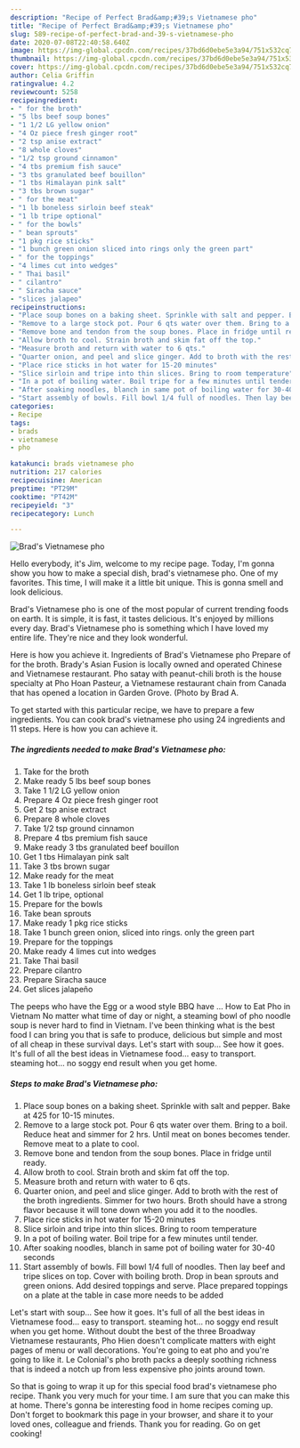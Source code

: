 ```yaml
---
description: "Recipe of Perfect Brad&amp;#39;s Vietnamese pho"
title: "Recipe of Perfect Brad&amp;#39;s Vietnamese pho"
slug: 589-recipe-of-perfect-brad-and-39-s-vietnamese-pho
date: 2020-07-08T22:40:58.640Z
image: https://img-global.cpcdn.com/recipes/37bd6d0ebe5e3a94/751x532cq70/brads-vietnamese-pho-recipe-main-photo.jpg
thumbnail: https://img-global.cpcdn.com/recipes/37bd6d0ebe5e3a94/751x532cq70/brads-vietnamese-pho-recipe-main-photo.jpg
cover: https://img-global.cpcdn.com/recipes/37bd6d0ebe5e3a94/751x532cq70/brads-vietnamese-pho-recipe-main-photo.jpg
author: Celia Griffin
ratingvalue: 4.2
reviewcount: 5258
recipeingredient:
- " for the broth"
- "5 lbs beef soup bones"
- "1 1/2 LG yellow onion"
- "4 Oz piece fresh ginger root"
- "2 tsp anise extract"
- "8 whole cloves"
- "1/2 tsp ground cinnamon"
- "4 tbs premium fish sauce"
- "3 tbs granulated beef bouillon"
- "1 tbs Himalayan pink salt"
- "3 tbs brown sugar"
- " for the meat"
- "1 lb boneless sirloin beef steak"
- "1 lb tripe optional"
- " for the bowls"
- " bean sprouts"
- "1 pkg rice sticks"
- "1 bunch green onion sliced into rings only the green part"
- " for the toppings"
- "4 limes cut into wedges"
- " Thai basil"
- " cilantro"
- " Siracha sauce"
- "slices jalapeo"
recipeinstructions:
- "Place soup bones on a baking sheet. Sprinkle with salt and pepper. Bake at 425 for 10-15 minutes."
- "Remove to a large stock pot. Pour 6 qts water over them. Bring to a boil. Reduce heat and simmer for 2 hrs. Until meat on bones becomes tender. Remove meat to a plate to cool."
- "Remove bone and tendon from the soup bones. Place in fridge until ready."
- "Allow broth to cool. Strain broth and skim fat off the top."
- "Measure broth and return with water to 6 qts."
- "Quarter onion, and peel and slice ginger. Add to broth with the rest of the broth ingredients. Simmer for two hours. Broth should have a strong flavor because it will tone down when you add it to the noodles."
- "Place rice sticks in hot water for 15-20 minutes"
- "Slice sirloin and tripe into thin slices. Bring to room temperature"
- "In a pot of boiling water. Boil tripe for a few minutes until tender."
- "After soaking noodles, blanch in same pot of boiling water for 30-40 seconds"
- "Start assembly of bowls. Fill bowl 1/4 full of noodles. Then lay beef and tripe slices on top. Cover with boiling broth. Drop in bean sprouts and green onions. Add desired toppings and serve. Place prepared toppings on a plate at the table in case more needs to be added"
categories:
- Recipe
tags:
- brads
- vietnamese
- pho

katakunci: brads vietnamese pho 
nutrition: 217 calories
recipecuisine: American
preptime: "PT29M"
cooktime: "PT42M"
recipeyield: "3"
recipecategory: Lunch

---
```



![Brad&#39;s Vietnamese pho](https://img-global.cpcdn.com/recipes/37bd6d0ebe5e3a94/751x532cq70/brads-vietnamese-pho-recipe-main-photo.jpg)

Hello everybody, it's Jim, welcome to my recipe page. Today, I'm gonna show you how to make a special dish, brad&#39;s vietnamese pho. One of my favorites. This time, I will make it a little bit unique. This is gonna smell and look delicious.

Brad&#39;s Vietnamese pho is one of the most popular of current trending foods on earth. It is simple, it is fast, it tastes delicious. It's enjoyed by millions every day. Brad&#39;s Vietnamese pho is something which I have loved my entire life. They're nice and they look wonderful.

Here is how you achieve it. Ingredients of Brad&#39;s Vietnamese pho Prepare of for the broth. Brady&#39;s Asian Fusion is locally owned and operated Chinese and Vietnamese restaurant. Pho satay with peanut-chili broth is the house specialty at Pho Hoan Pasteur, a Vietnamese restaurant chain from Canada that has opened a location in Garden Grove. (Photo by Brad A.


To get started with this particular recipe, we have to prepare a few ingredients. You can cook brad&#39;s vietnamese pho using 24 ingredients and 11 steps. Here is how you can achieve it.

<!--inarticleads1-->

##### The ingredients needed to make Brad&#39;s Vietnamese pho:

1. Take  for the broth
1. Make ready 5 lbs beef soup bones
1. Take 1 1/2 LG yellow onion
1. Prepare 4 Oz piece fresh ginger root
1. Get 2 tsp anise extract
1. Prepare 8 whole cloves
1. Take 1/2 tsp ground cinnamon
1. Prepare 4 tbs premium fish sauce
1. Make ready 3 tbs granulated beef bouillon
1. Get 1 tbs Himalayan pink salt
1. Take 3 tbs brown sugar
1. Make ready  for the meat
1. Take 1 lb boneless sirloin beef steak
1. Get 1 lb tripe, optional
1. Prepare  for the bowls
1. Take  bean sprouts
1. Make ready 1 pkg rice sticks
1. Take 1 bunch green onion, sliced into rings. only the green part
1. Prepare  for the toppings
1. Make ready 4 limes cut into wedges
1. Take  Thai basil
1. Prepare  cilantro
1. Prepare  Siracha sauce
1. Get slices jalapeño


The peeps who have the Egg or a wood style BBQ have … How to Eat Pho in Vietnam No matter what time of day or night, a steaming bowl of pho noodle soup is never hard to find in Vietnam. I&#39;ve been thinking what is the best food I can bring you that is safe to produce, delicious but simple and most of all cheap in these survival days. Let&#39;s start with soup… See how it goes. It&#39;s full of all the best ideas in Vietnamese food… easy to transport. steaming hot… no soggy end result when you get home. 

<!--inarticleads2-->

##### Steps to make Brad&#39;s Vietnamese pho:

1. Place soup bones on a baking sheet. Sprinkle with salt and pepper. Bake at 425 for 10-15 minutes.
1. Remove to a large stock pot. Pour 6 qts water over them. Bring to a boil. Reduce heat and simmer for 2 hrs. Until meat on bones becomes tender. Remove meat to a plate to cool.
1. Remove bone and tendon from the soup bones. Place in fridge until ready.
1. Allow broth to cool. Strain broth and skim fat off the top.
1. Measure broth and return with water to 6 qts.
1. Quarter onion, and peel and slice ginger. Add to broth with the rest of the broth ingredients. Simmer for two hours. Broth should have a strong flavor because it will tone down when you add it to the noodles.
1. Place rice sticks in hot water for 15-20 minutes
1. Slice sirloin and tripe into thin slices. Bring to room temperature
1. In a pot of boiling water. Boil tripe for a few minutes until tender.
1. After soaking noodles, blanch in same pot of boiling water for 30-40 seconds
1. Start assembly of bowls. Fill bowl 1/4 full of noodles. Then lay beef and tripe slices on top. Cover with boiling broth. Drop in bean sprouts and green onions. Add desired toppings and serve. Place prepared toppings on a plate at the table in case more needs to be added


Let&#39;s start with soup… See how it goes. It&#39;s full of all the best ideas in Vietnamese food… easy to transport. steaming hot… no soggy end result when you get home. Without doubt the best of the three Broadway Vietnamese restaurants, Pho Hien doesn&#39;t complicate matters with eight pages of menu or wall decorations. You&#39;re going to eat pho and you&#39;re going to like it. Le Colonial&#39;s pho broth packs a deeply soothing richness that is indeed a notch up from less expensive pho joints around town. 

So that is going to wrap it up for this special food brad&#39;s vietnamese pho recipe. Thank you very much for your time. I am sure that you can make this at home. There's gonna be interesting food in home recipes coming up. Don't forget to bookmark this page in your browser, and share it to your loved ones, colleague and friends. Thank you for reading. Go on get cooking!
